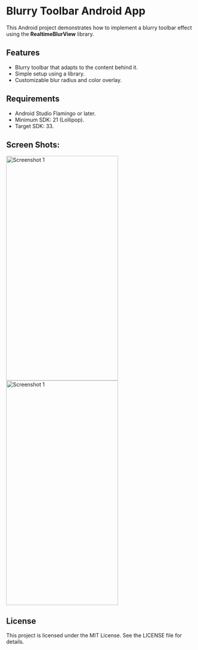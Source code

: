 # Blurry Toolbar Android App

This Android project demonstrates how to implement a blurry toolbar effect using the **RealtimeBlurView** library.

## Features
- Blurry toolbar that adapts to the content behind it.
- Simple setup using a library.
- Customizable blur radius and color overlay.

## Requirements
- Android Studio Flamingo or later.
- Minimum SDK: 21 (Lollipop).
- Target SDK: 33.

## Screen Shots:
<img src="https://github.com/user-attachments/assets/aecac0db-52f4-4392-9e25-b9417e8db4e4" alt="Screenshot 1" width="300" height="600">
<img src="https://github.com/user-attachments/assets/aa91c686-c226-49ce-ba5f-e38030b37f6c" alt="Screenshot 1" width="300" height="600">

## License
This project is licensed under the MIT License. See the LICENSE file for details.
